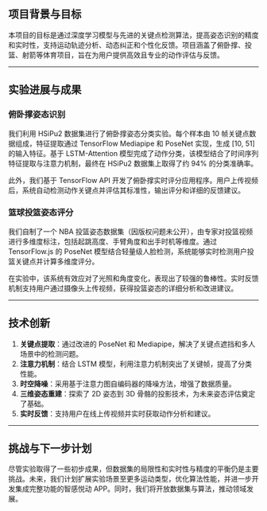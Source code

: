 ## 项目背景与目标

本项目的目标是通过深度学习模型与先进的关键点检测算法，提高姿态识别的精度和实时性，支持运动轨迹分析、动态纠正和个性化反馈。项目涵盖了俯卧撑、投篮、射箭等体育项目，旨在为用户提供高效且专业的动作评估与反馈。

---

## 实验进展与成果

### 俯卧撑姿态识别

我们利用 HSiPu2 数据集进行了俯卧撑姿态分类实验。每个样本由 10 帧关键点数据组成，特征提取通过 TensorFlow Mediapipe 和 PoseNet 实现，生成 [10, 51] 的输入特征。基于 LSTM-Attention 模型完成了动作分类，该模型结合了时间序列特征提取与注意力机制，最终在 HSiPu2 数据集上取得了约 94% 的分类准确率。

此外，我们基于 TensorFlow API 开发了俯卧撑实时评分应用程序。用户上传视频后，系统自动检测动作关键点并评估其标准性，输出评分和详细的反馈建议。

### 篮球投篮姿态评分

我们自制了一个 NBA 投篮姿态数据集（因版权问题未公开），由专家对投篮视频进行多维度标注，包括起跳高度、手臂角度和出手时机等维度。通过 TensorFlow.js 的 PoseNet 模型结合轻量级人脸检测，系统能够实时检测用户投篮关键点并计算多维度评分。

在实验中，该系统有效应对了光照和角度变化，表现出了较强的鲁棒性。实时反馈机制支持用户通过摄像头上传视频，获得投篮姿态的详细分析和改进建议。

---

## 技术创新

1. **关键点提取**：通过改进的 PoseNet 和 Mediapipe，解决了关键点遮挡和多人场景中的检测问题。
2. **注意力机制**：结合 LSTM 模型，利用注意力机制突出了关键帧，提高了分类性能。
3. **时空降噪**：采用基于注意力图自编码器的降噪方法，增强了数据质量。
4. **三维姿态重建**：探索了 2D 姿态到 3D 骨骼的投影技术，为未来姿态评估奠定了基础。
5. **实时反馈**：支持用户在线上传视频并实时获取动作分析和建议。

---

## 挑战与下一步计划

尽管实验取得了一些初步成果，但数据集的局限性和实时性与精度的平衡仍是主要挑战。未来，我们计划扩展实验场景至更多运动类型，优化算法性能，并进一步开发集成完整功能的智感悦动 APP。同时，我们将开放数据集与算法，推动领域发展。
